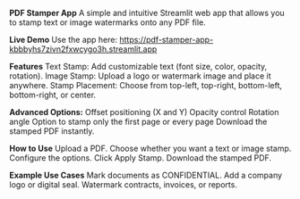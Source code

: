 **PDF Stamper App**
A simple and intuitive Streamlit web app that allows you to stamp text or image watermarks onto any PDF file.

**Live Demo**
Use the app here:
https://pdf-stamper-app-kbbbyhs7zivn2fxwcygo3h.streamlit.app

**Features**
Text Stamp: Add customizable text (font size, color, opacity, rotation).
Image Stamp: Upload a logo or watermark image and place it anywhere.
Stamp Placement: Choose from top-left, top-right, bottom-left, bottom-right, or center.

**Advanced Options:**
Offset positioning (X and Y)
Opacity control
Rotation angle
Option to stamp only the first page or every page
Download the stamped PDF instantly.

**How to Use**
Upload a PDF.
Choose whether you want a text or image stamp.
Configure the options.
Click Apply Stamp.
Download the stamped PDF.

**Example Use Cases**
Mark documents as CONFIDENTIAL.
Add a company logo or digital seal.
Watermark contracts, invoices, or reports.
